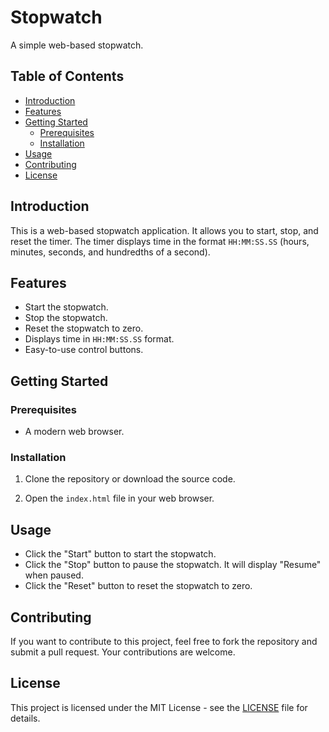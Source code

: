 # Stopwatch

A simple web-based stopwatch.

## Table of Contents

- [Introduction](#introduction)
- [Features](#features)
- [Getting Started](#getting-started)
  - [Prerequisites](#prerequisites)
  - [Installation](#installation)
- [Usage](#usage)
- [Contributing](#contributing)
- [License](#license)

## Introduction

This is a web-based stopwatch application. It allows you to start, stop, and reset the timer. The timer displays time in the format `HH:MM:SS.SS` (hours, minutes, seconds, and hundredths of a second).

## Features

- Start the stopwatch.
- Stop the stopwatch.
- Reset the stopwatch to zero.
- Displays time in `HH:MM:SS.SS` format.
- Easy-to-use control buttons.

## Getting Started

### Prerequisites

- A modern web browser.

### Installation

1. Clone the repository or download the source code.



2. Open the `index.html` file in your web browser.

## Usage

- Click the "Start" button to start the stopwatch.
- Click the "Stop" button to pause the stopwatch. It will display "Resume" when paused.
- Click the "Reset" button to reset the stopwatch to zero.

## Contributing

If you want to contribute to this project, feel free to fork the repository and submit a pull request. Your contributions are welcome.

## License

This project is licensed under the MIT License - see the [LICENSE](LICENSE) file for details.
